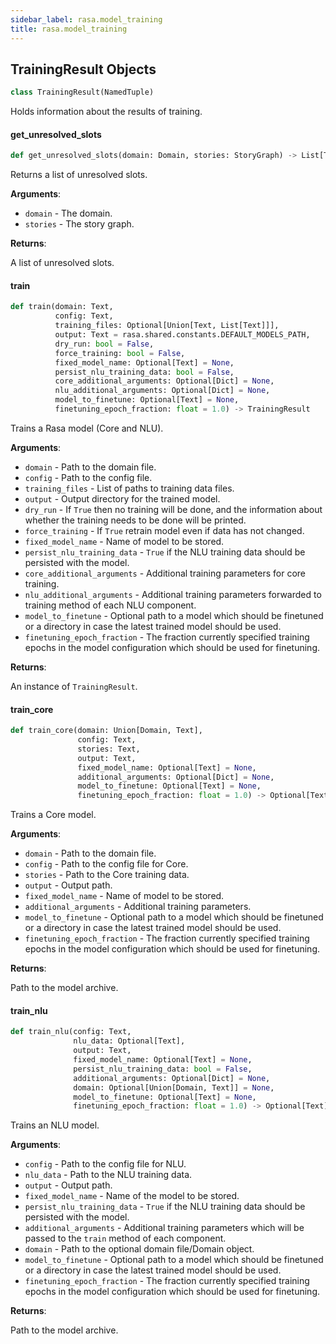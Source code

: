 ```yaml
---
sidebar_label: rasa.model_training
title: rasa.model_training
---
```

## TrainingResult Objects

```python
class TrainingResult(NamedTuple)
```

Holds information about the results of training.

#### get\_unresolved\_slots

```python
def get_unresolved_slots(domain: Domain, stories: StoryGraph) -> List[Text]
```

Returns a list of unresolved slots.

**Arguments**:

- `domain` - The domain.
- `stories` - The story graph.
  

**Returns**:

  A list of unresolved slots.

#### train

```python
def train(domain: Text,
          config: Text,
          training_files: Optional[Union[Text, List[Text]]],
          output: Text = rasa.shared.constants.DEFAULT_MODELS_PATH,
          dry_run: bool = False,
          force_training: bool = False,
          fixed_model_name: Optional[Text] = None,
          persist_nlu_training_data: bool = False,
          core_additional_arguments: Optional[Dict] = None,
          nlu_additional_arguments: Optional[Dict] = None,
          model_to_finetune: Optional[Text] = None,
          finetuning_epoch_fraction: float = 1.0) -> TrainingResult
```

Trains a Rasa model (Core and NLU).

**Arguments**:

- `domain` - Path to the domain file.
- `config` - Path to the config file.
- `training_files` - List of paths to training data files.
- `output` - Output directory for the trained model.
- `dry_run` - If `True` then no training will be done, and the information about
  whether the training needs to be done will be printed.
- `force_training` - If `True` retrain model even if data has not changed.
- `fixed_model_name` - Name of model to be stored.
- `persist_nlu_training_data` - `True` if the NLU training data should be persisted
  with the model.
- `core_additional_arguments` - Additional training parameters for core training.
- `nlu_additional_arguments` - Additional training parameters forwarded to training
  method of each NLU component.
- `model_to_finetune` - Optional path to a model which should be finetuned or
  a directory in case the latest trained model should be used.
- `finetuning_epoch_fraction` - The fraction currently specified training epochs
  in the model configuration which should be used for finetuning.
  

**Returns**:

  An instance of `TrainingResult`.

#### train\_core

```python
def train_core(domain: Union[Domain, Text],
               config: Text,
               stories: Text,
               output: Text,
               fixed_model_name: Optional[Text] = None,
               additional_arguments: Optional[Dict] = None,
               model_to_finetune: Optional[Text] = None,
               finetuning_epoch_fraction: float = 1.0) -> Optional[Text]
```

Trains a Core model.

**Arguments**:

- `domain` - Path to the domain file.
- `config` - Path to the config file for Core.
- `stories` - Path to the Core training data.
- `output` - Output path.
- `fixed_model_name` - Name of model to be stored.
- `additional_arguments` - Additional training parameters.
- `model_to_finetune` - Optional path to a model which should be finetuned or
  a directory in case the latest trained model should be used.
- `finetuning_epoch_fraction` - The fraction currently specified training epochs
  in the model configuration which should be used for finetuning.
  

**Returns**:

  Path to the model archive.

#### train\_nlu

```python
def train_nlu(config: Text,
              nlu_data: Optional[Text],
              output: Text,
              fixed_model_name: Optional[Text] = None,
              persist_nlu_training_data: bool = False,
              additional_arguments: Optional[Dict] = None,
              domain: Optional[Union[Domain, Text]] = None,
              model_to_finetune: Optional[Text] = None,
              finetuning_epoch_fraction: float = 1.0) -> Optional[Text]
```

Trains an NLU model.

**Arguments**:

- `config` - Path to the config file for NLU.
- `nlu_data` - Path to the NLU training data.
- `output` - Output path.
- `fixed_model_name` - Name of the model to be stored.
- `persist_nlu_training_data` - `True` if the NLU training data should be persisted
  with the model.
- `additional_arguments` - Additional training parameters which will be passed to
  the `train` method of each component.
- `domain` - Path to the optional domain file/Domain object.
- `model_to_finetune` - Optional path to a model which should be finetuned or
  a directory in case the latest trained model should be used.
- `finetuning_epoch_fraction` - The fraction currently specified training epochs
  in the model configuration which should be used for finetuning.
  

**Returns**:

  Path to the model archive.

